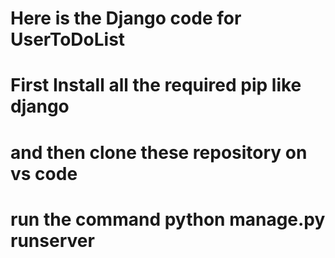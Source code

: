 # Here is the Django code for UserToDoList
# First Install all the required pip like django
# and then clone these repository on vs code
# run the command python manage.py runserver
